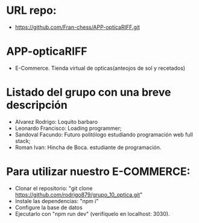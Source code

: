 # URL repo: 
* https://github.com/Fran-chess/APP-opticaRIFF.git


# APP-opticaRIFF
* E-Commerce. Tienda virtual de opticas(anteojos de sol y recetados)

# Listado del grupo con una breve descripción
* Alvarez Rodrigo: Loquito barbaro
* Leonardo Francisco: Loading programmer;
* Sandoval Facundo: Futuro politólogo estudiando programación web full stack;
* Roman Ivan: Hincha de Boca. estudiante de programación.

# Para utilizar nuestro E-COMMERCE:
* Clonar el repositorio: "git clone https://github.com/rodrigo879/grupo_10_optica.git"
* Instale las dependencias: "npm i"
* Configure la base de datos
* Ejecutarlo con "npm run dev" (verifíquelo en localhost: 3030).
